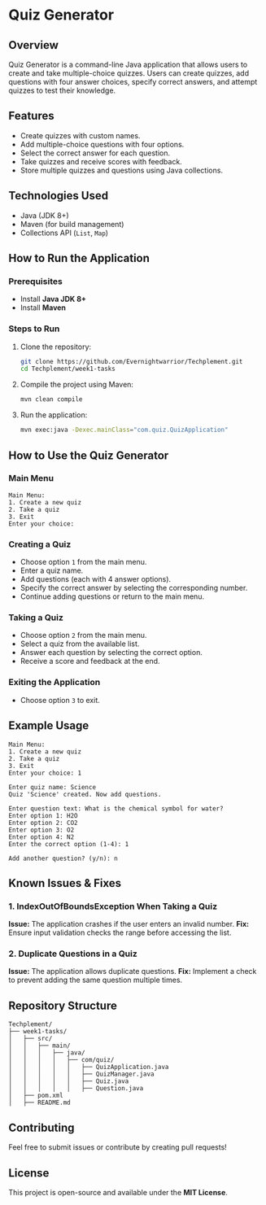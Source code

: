 # Quiz Generator

## Overview
Quiz Generator is a command-line Java application that allows users to create and take multiple-choice quizzes. Users can create quizzes, add questions with four answer choices, specify correct answers, and attempt quizzes to test their knowledge.

## Features
- Create quizzes with custom names.
- Add multiple-choice questions with four options.
- Select the correct answer for each question.
- Take quizzes and receive scores with feedback.
- Store multiple quizzes and questions using Java collections.

## Technologies Used
- Java (JDK 8+)
- Maven (for build management)
- Collections API (`List`, `Map`)

## How to Run the Application
### Prerequisites
- Install **Java JDK 8+**
- Install **Maven**

### Steps to Run
1. Clone the repository:
   ```bash
   git clone https://github.com/Evernightwarrior/Techplement.git
   cd Techplement/week1-tasks
   ```

2. Compile the project using Maven:
   ```bash
   mvn clean compile
   ```

3. Run the application:
   ```bash
   mvn exec:java -Dexec.mainClass="com.quiz.QuizApplication"
   ```

## How to Use the Quiz Generator
### Main Menu
```
Main Menu:
1. Create a new quiz
2. Take a quiz
3. Exit
Enter your choice:
```

### Creating a Quiz
- Choose option `1` from the main menu.
- Enter a quiz name.
- Add questions (each with 4 answer options).
- Specify the correct answer by selecting the corresponding number.
- Continue adding questions or return to the main menu.

### Taking a Quiz
- Choose option `2` from the main menu.
- Select a quiz from the available list.
- Answer each question by selecting the correct option.
- Receive a score and feedback at the end.

### Exiting the Application
- Choose option `3` to exit.

## Example Usage
```
Main Menu:
1. Create a new quiz
2. Take a quiz
3. Exit
Enter your choice: 1

Enter quiz name: Science
Quiz 'Science' created. Now add questions.

Enter question text: What is the chemical symbol for water?
Enter option 1: H2O
Enter option 2: CO2
Enter option 3: O2
Enter option 4: N2
Enter the correct option (1-4): 1

Add another question? (y/n): n
```

## Known Issues & Fixes
### 1. IndexOutOfBoundsException When Taking a Quiz
**Issue:** The application crashes if the user enters an invalid number.
**Fix:** Ensure input validation checks the range before accessing the list.

### 2. Duplicate Questions in a Quiz
**Issue:** The application allows duplicate questions.
**Fix:** Implement a check to prevent adding the same question multiple times.

## Repository Structure
```
Techplement/
├── week1-tasks/
│   ├── src/
│   │   ├── main/
│   │   │   ├── java/
│   │   │   │   ├── com/quiz/
│   │   │   │   │   ├── QuizApplication.java
│   │   │   │   │   ├── QuizManager.java
│   │   │   │   │   ├── Quiz.java
│   │   │   │   │   ├── Question.java
│   ├── pom.xml
│   ├── README.md
```

## Contributing
Feel free to submit issues or contribute by creating pull requests!

## License
This project is open-source and available under the **MIT License**.

